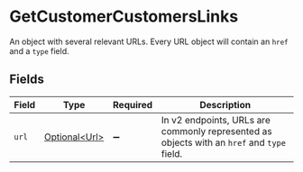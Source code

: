 # GetCustomerCustomersLinks

An object with several relevant URLs. Every URL object will contain an `href` and a `type` field.


## Fields

| Field                                                                                      | Type                                                                                       | Required                                                                                   | Description                                                                                |
| ------------------------------------------------------------------------------------------ | ------------------------------------------------------------------------------------------ | ------------------------------------------------------------------------------------------ | ------------------------------------------------------------------------------------------ |
| `url`                                                                                      | [Optional\<Url>](../../models/operations/Url.md)                                           | :heavy_minus_sign:                                                                         | In v2 endpoints, URLs are commonly represented as objects with an `href` and `type` field. |